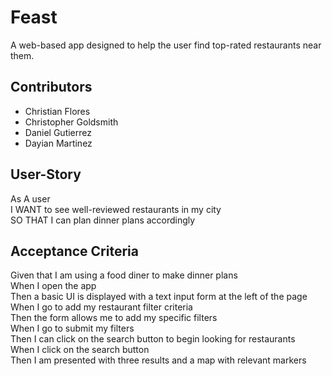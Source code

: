 # Feast
A web-based app designed to help the user find top-rated restaurants near them.

## Contributors

- Christian Flores
- Christopher Goldsmith
- Daniel Gutierrez
- Dayian Martinez

## User-Story
   As A user <br />
   I WANT to see well-reviewed restaurants in my city <br />
   SO THAT I can plan dinner plans accordingly 

## Acceptance Criteria
Given that I am using a food diner to make dinner plans <br />
When I open the app <br />
Then a basic UI is displayed with a text input form at the left of the page <br />
When I go to add my restaurant filter criteria <br />
Then the form allows me to add my specific filters <br />
When I go to submit my filters <br />
Then I can click on the search button to begin looking for restaurants <br />
When I click on the search button <br />
Then I am presented with three results and a map with relevant markers 